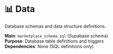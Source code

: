 # 📊 Data

Database schemas and data structure definitions.

**Main**: `marketplace_schema.sql` (Supabase schema)  
**Purpose**: Database table definitions and triggers  
**Dependencies**: None (SQL definitions only)
